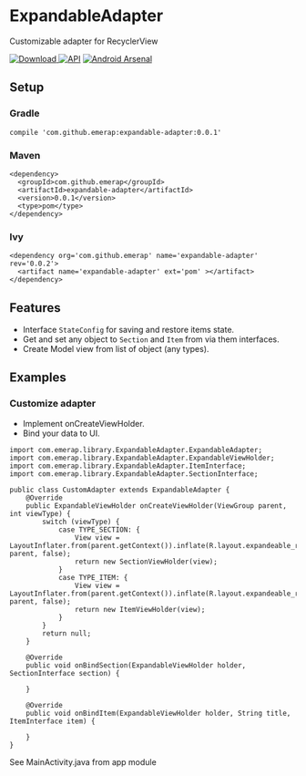 # ExpandableAdapter
Customizable adapter for RecyclerView


[ ![Download](https://api.bintray.com/packages/emerap/android/expandable-adapter/images/download.svg) ](https://bintray.com/emerap/android/expandable-adapter/_latestVersion)
[![API](https://img.shields.io/badge/API-15%2B-green.svg?style=flat)](https://android-arsenal.com/api?level=15)
[![Android Arsenal](https://img.shields.io/badge/Android%20Arsenal-ExpandableAdapter-blue.svg?style=flat)](https://android-arsenal.com/details/1/5427)

## Setup

### Gradle
```
compile 'com.github.emerap:expandable-adapter:0.0.1'
```
### Maven
```
<dependency>
  <groupId>com.github.emerap</groupId>
  <artifactId>expandable-adapter</artifactId>
  <version>0.0.1</version>
  <type>pom</type>
</dependency>
```
### Ivy
```
<dependency org='com.github.emerap' name='expandable-adapter' rev='0.0.2'>
  <artifact name='expandable-adapter' ext='pom' ></artifact>
</dependency>
```
## Features
- Interface `StateConfig` for saving and restore items state.
- Get and set any object to `Section` and `Item` from via them interfaces.
- Create Model view from list of object (any types).

## Examples

### Customize adapter

- Implement onCreateViewHolder.
- Bind your data to UI.

```
import com.emerap.library.ExpandableAdapter.ExpandableAdapter;
import com.emerap.library.ExpandableAdapter.ExpandableViewHolder;
import com.emerap.library.ExpandableAdapter.ItemInterface;
import com.emerap.library.ExpandableAdapter.SectionInterface;

public class CustomAdapter extends ExpandableAdapter {
    @Override
    public ExpandableViewHolder onCreateViewHolder(ViewGroup parent, int viewType) {
        switch (viewType) {
            case TYPE_SECTION: {
                View view = LayoutInflater.from(parent.getContext()).inflate(R.layout.expandeable_recycler_section, parent, false);
                return new SectionViewHolder(view);
            }
            case TYPE_ITEM: {
                View view = LayoutInflater.from(parent.getContext()).inflate(R.layout.expandeable_recycler_item, parent, false);
                return new ItemViewHolder(view);
            }
        }
        return null;
    }

    @Override
    public void onBindSection(ExpandableViewHolder holder, SectionInterface section) {

    }

    @Override
    public void onBindItem(ExpandableViewHolder holder, String title, ItemInterface item) {

    }
}
```

See MainActivity.java from app module
